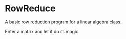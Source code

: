 # RowReduce
A basic row reduction program for a linear algebra class.

Enter a matrix and let it do its magic.
